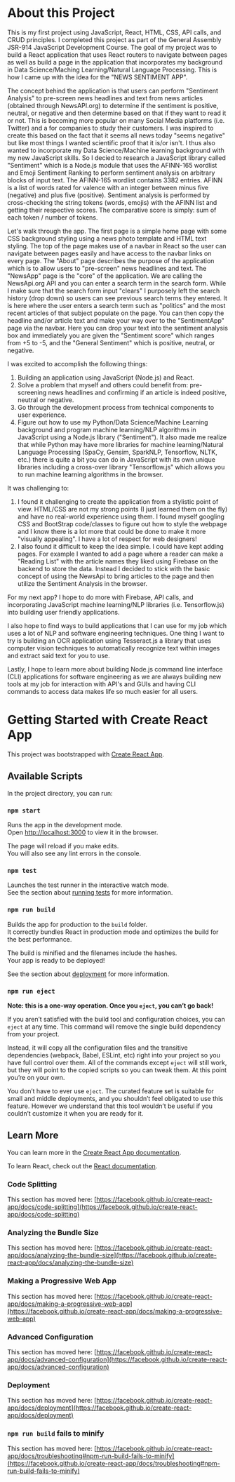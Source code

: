# About this Project

This is my first project using JavaScript, React, HTML, CSS, API calls, and CRUD principles. I completed this project as part of the General Assembly JSR-914 JavaScript Development Course. 
The goal of my project was to build a React application that uses React routers to navigate between pages as well as build a page in the application that incorporates my background in Data Science/Maching Learning/Natural Language Processing. This is how I came up with the idea for the "NEWS SENTIMENT APP". 

The concept behind the application is that users can perform "Sentiment Analysis" to pre-screen news headlines and text from news articles (obtained through NewsAPI.org) to determine if the sentiment is positive, neutral, or negative and then determine based on that if they want to read it or not. This is becoming more popular on many Social Media platforms (i.e. Twitter) and a  for companies to study their customers. I was inspired to create this based on the fact that it seems all news today "seems negative" but like most things I wanted scientific proof that it is/or isn't. I thus also wanted to incorporate my Data Science/Machine learning background with my new JavaScript skills. So I decied to research a JavaScript library called "Sentiment" which is a Node.js module that uses the AFINN-165 wordlist and Emoji Sentiment Ranking to perform sentiment analysis on arbitrary blocks of input text. The AFINN-165 wordlist contains 3382 entries. AFINN is a list of words rated for valence with an integer between minus five (negative) and plus five (positive). Sentiment analysis is performed by cross-checking the string tokens (words, emojis) with the AFINN list and getting their respective scores. The comparative score is simply: sum of each token / number of tokens. 

Let's walk through the app. The first page is a simple home page with some CSS background styling using a news photo template and HTML text styling. The top of the page makes use of a navbar in React so the user can navigate between pages easily and have access to the navbar links on every page. The "About" page describes the purpose of the application which is to allow users to "pre-screen" news headlines and text. The "NewsApp" page is the "core" of the application. We are calling the NewsApi.org API and you can enter a search term in the search form. While I make sure that the search form input "clears" I purposely left the search history (drop down) so users can see previous search terms they entered. It is here where the user enters a search term such as "politics" and the most recent articles of that subject populate on the page. You can then copy the headline and/or article text and make your way over to the "SentimentApp" page via the navbar. Here you can drop your text into the sentiment analysis box and immediately you are given the "Sentiment score" which ranges from +5 to -5, and the "General Sentiment" which is positive, neutral, or negative.

I was excited to accomplish the following things:
1. Building an application using JavaScript (Node.js) and React.
2. Solve a problem that myself and others could benefit from: pre-screening news headlines and confirming if an article is indeed positive, neutral or negative.
3. Go through the development process from technical components to user experience. 
4. Figure out how to use my Python/Data Science/Machine Learning background and program machine learning/NLP algorithms in JavaScript using a Node.js library ("Sentiment"). It also made me realize that while Python may have more libraries for machine learning/Natural Language Processing (SpaCy, Gensim, SparkNLP, Tensorflow, NLTK, etc.) there is quite a bit you can do in JavaScript with its own unique libraries including a cross-over library "Tensorflow.js" which allows you to run machine learning algorithms in the browser.

It was challenging to:
1. I found it challenging to create the application from a stylistic point of view. HTML/CSS are not my strong points (I just learned them on the fly) and have no real-world experience using them. I found myself googling CSS and BootStrap code/classes to figure out how to style the webpage and I know there is a lot more that could be done to make it more "visually appealing". I have a lot of respect for web designers!
2. I also found it difficult to keep the idea simple. I could have kept adding pages. For example I wanted to add a page where a reader can make a "Reading List" with the article names they liked using Firebase on the backend to store the data. Instead I decided to stick with the basic concept of using the NewsApi to bring articles to the page and then utilize the Sentiment Analysis in the browser. 

For my next app?
I hope to do more with Firebase, API calls, and incorporating JavaScript machine learning/NLP libraries (i.e. Tensorflow.js) into building user friendly applications. 

I also hope to find ways to build applications that I can use for my job which uses a lot of NLP and software engineering techniques. One thing I want to try is building an OCR application using Tesseract.js a library that uses computer vision techniques to automatically recognize text within images and extract said text for you to use. 

Lastly, I hope to learn more about building Node.js command line interface (CLI) applications for software engineering as we are always building new tools at my job for interaction with API's and GUIs and having CLI commands to access data makes life so much easier for all users.





# Getting Started with Create React App

This project was bootstrapped with [Create React App](https://github.com/facebook/create-react-app).

## Available Scripts

In the project directory, you can run:

### `npm start`

Runs the app in the development mode.\
Open [http://localhost:3000](http://localhost:3000) to view it in the browser.

The page will reload if you make edits.\
You will also see any lint errors in the console.

### `npm test`

Launches the test runner in the interactive watch mode.\
See the section about [running tests](https://facebook.github.io/create-react-app/docs/running-tests) for more information.

### `npm run build`

Builds the app for production to the `build` folder.\
It correctly bundles React in production mode and optimizes the build for the best performance.

The build is minified and the filenames include the hashes.\
Your app is ready to be deployed!

See the section about [deployment](https://facebook.github.io/create-react-app/docs/deployment) for more information.

### `npm run eject`

**Note: this is a one-way operation. Once you `eject`, you can’t go back!**

If you aren’t satisfied with the build tool and configuration choices, you can `eject` at any time. This command will remove the single build dependency from your project.

Instead, it will copy all the configuration files and the transitive dependencies (webpack, Babel, ESLint, etc) right into your project so you have full control over them. All of the commands except `eject` will still work, but they will point to the copied scripts so you can tweak them. At this point you’re on your own.

You don’t have to ever use `eject`. The curated feature set is suitable for small and middle deployments, and you shouldn’t feel obligated to use this feature. However we understand that this tool wouldn’t be useful if you couldn’t customize it when you are ready for it.

## Learn More

You can learn more in the [Create React App documentation](https://facebook.github.io/create-react-app/docs/getting-started).

To learn React, check out the [React documentation](https://reactjs.org/).

### Code Splitting

This section has moved here: [https://facebook.github.io/create-react-app/docs/code-splitting](https://facebook.github.io/create-react-app/docs/code-splitting)

### Analyzing the Bundle Size

This section has moved here: [https://facebook.github.io/create-react-app/docs/analyzing-the-bundle-size](https://facebook.github.io/create-react-app/docs/analyzing-the-bundle-size)

### Making a Progressive Web App

This section has moved here: [https://facebook.github.io/create-react-app/docs/making-a-progressive-web-app](https://facebook.github.io/create-react-app/docs/making-a-progressive-web-app)

### Advanced Configuration

This section has moved here: [https://facebook.github.io/create-react-app/docs/advanced-configuration](https://facebook.github.io/create-react-app/docs/advanced-configuration)

### Deployment

This section has moved here: [https://facebook.github.io/create-react-app/docs/deployment](https://facebook.github.io/create-react-app/docs/deployment)

### `npm run build` fails to minify

This section has moved here: [https://facebook.github.io/create-react-app/docs/troubleshooting#npm-run-build-fails-to-minify](https://facebook.github.io/create-react-app/docs/troubleshooting#npm-run-build-fails-to-minify)
